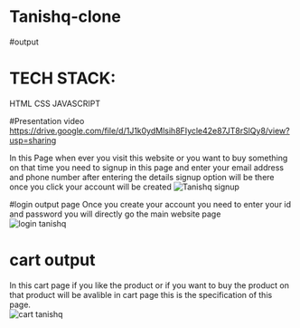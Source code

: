 # Tanishq-clone

#output
# TECH STACK:
HTML
CSS
JAVASCRIPT

#Presentation video
https://drive.google.com/file/d/1J1k0ydMlsih8FIycle42e87JT8rSlQy8/view?usp=sharing

In this Page when ever you visit this website or you want to buy something on that time you need to signup in this page and enter your email address and phone number 
after entering the details signup option will be there once you click your account will be created 
![Tanishq signup](https://user-images.githubusercontent.com/77868484/196020630-8523f96b-d5fd-437d-a3ed-d038cf9d4091.jpg)

#login output page
Once you create your account you need to enter your id and password you will directly go the main website page  
![login tanishq](https://user-images.githubusercontent.com/77868484/196020792-5130d764-fa31-41dc-9b42-286aaa00ae41.jpg)
# cart output
In this cart page if you like the product or if you want to buy the product on that product will be avalible in cart page this is the specification of this page.  
![cart tanishq](https://user-images.githubusercontent.com/77868484/196020915-eb701d2c-7222-4833-b14c-d03a0bfb1d08.jpg)
